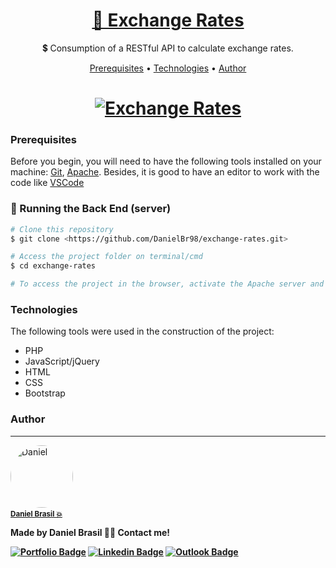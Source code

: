 <h1 align="center">
    <a target="blank" href="http://bit.ly/exchange-rates-br">🔗 Exchange Rates</a>
</h1>
<p align="center">💲 Consumption of a RESTful API to calculate exchange rates.</p>

<p align="center">
 <a href="#prerequisites">Prerequisites</a> • 
 <a href="#technologies">Technologies</a> • 
 <a href="#author">Author</a>
</p>

<h1 align="center">
  <a target="blank" href="http://bit.ly/exchange-rates-br"><img alt="Exchange Rates" title="Exchange Rates" src="https://user-images.githubusercontent.com/43521892/104787460-5c361780-576e-11eb-89be-02cd3c662e2a.png"/></a>
</h1>

### Prerequisites

Before you begin, you will need to have the following tools installed on your machine:
[Git](https://git-scm.com), [Apache](https://www.apachefriends.org/index.html). 
Besides, it is good to have an editor to work with the code like [VSCode](https://code.visualstudio.com/)

### 🎲 Running the Back End (server)

```bash
# Clone this repository
$ git clone <https://github.com/DanielBr98/exchange-rates.git>

# Access the project folder on terminal/cmd
$ cd exchange-rates

# To access the project in the browser, activate the Apache server and then go to <http://localhost/exchange-rates/>
```

### Technologies

The following tools were used in the construction of the project:

- PHP
- JavaScript/jQuery
- HTML
- CSS
- Bootstrap

### Author
---

<a href="https://danielbrasil.netlify.app/">
 <img style="border-radius: 50%;" src="https://avatars1.githubusercontent.com/u/43521892?s=460&u=a046dc36c1027811da0f562d64ea2fab5cab97de&v=4" width="100px;" alt="Daniel"/>
 <b/><br>
  <a href="https://danielbrasil.netlify.app/" title="Daniel Brasil"><small>Daniel Brasil 💥</small></a>


Made by Daniel Brasil 👋🏽 Contact me!

[![Portfolio Badge](https://img.shields.io/badge/-Portfolio-black?style=flat-square&link=https://danielbrasil.netlify.app/)](https://danielbrasil.netlify.app/) [![Linkedin Badge](https://img.shields.io/badge/-Daniel-blue?style=flat-square&logo=Linkedin&logoColor=white&link=https://www.linkedin.com/in/daniel-brasil-de-lima-a9b61a143/)](https://www.linkedin.com/in/daniel-brasil-de-lima-a9b61a143/) 
[![Outlook Badge](https://img.shields.io/badge/-danielbrasild10@hotmail.com-blue?style=flat-square&link=mailto:danielbrasild10@hotmail.com)](mailto:danielbrasild10@hotmail.com)
